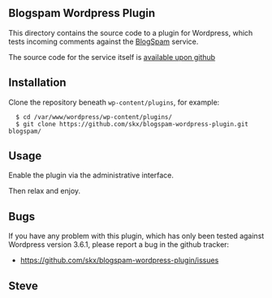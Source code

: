 Blogspam Wordpress Plugin
-------------------------

This directory contains the source code to a plugin
for Wordpress, which tests incoming comments against
the [BlogSpam](http://blogspam.net/) service.

The source code for the service itself is [available upon github](https://github.com/skx/blogspam.js/)



Installation
------------

Clone the repository beneath `wp-content/plugins`, for example:

      $ cd /var/www/wordpress/wp-content/plugins/
      $ git clone https://github.com/skx/blogspam-wordpress-plugin.git blogspam/


Usage
-----

Enable the plugin via the administrative interface.

Then relax and enjoy.


Bugs
----

If you have any problem with this plugin, which has only
been tested against Wordpress version 3.6.1, please
report a bug in the github tracker:

 * https://github.com/skx/blogspam-wordpress-plugin/issues


Steve
---
